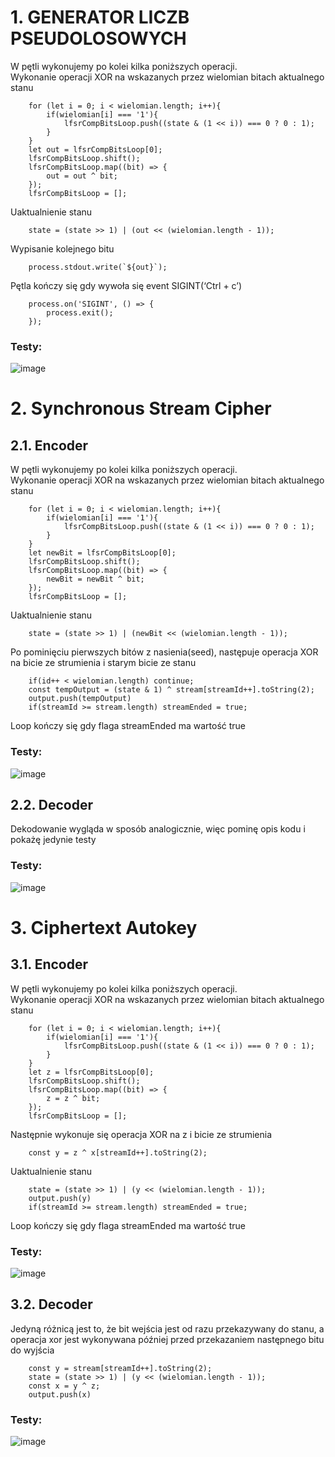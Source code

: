 # 1.	GENERATOR LICZB PSEUDOLOSOWYCH
W pętli wykonujemy po kolei kilka poniższych operacji.<br />
Wykonanie operacji XOR na wskazanych przez wielomian bitach aktualnego stanu
```
    for (let i = 0; i < wielomian.length; i++){
        if(wielomian[i] === '1'){
            lfsrCompBitsLoop.push((state & (1 << i)) === 0 ? 0 : 1);
        }
    }
    let out = lfsrCompBitsLoop[0];
    lfsrCompBitsLoop.shift();
    lfsrCompBitsLoop.map((bit) => {
        out = out ^ bit;
    });
    lfsrCompBitsLoop = [];
```
Uaktualnienie stanu
```
    state = (state >> 1) | (out << (wielomian.length - 1));
```
Wypisanie kolejnego bitu
```
    process.stdout.write(`${out}`);
```
Pętla kończy się gdy wywoła się event SIGINT(‘Ctrl + c’)
```
    process.on('SIGINT', () => {
        process.exit();
    });
```
### Testy:
 ![image](https://github.com/miloszAlejster/LSFR/assets/57639228/4c7e6ca5-0169-4453-8fe6-b189ae918f51)
 
# 2.	Synchronous Stream Cipher
## 2.1.	Encoder
W pętli wykonujemy po kolei kilka poniższych operacji.<br />
Wykonanie operacji XOR na wskazanych przez wielomian bitach aktualnego stanu
```
    for (let i = 0; i < wielomian.length; i++){
        if(wielomian[i] === '1'){
            lfsrCompBitsLoop.push((state & (1 << i)) === 0 ? 0 : 1);
        }
    }
    let newBit = lfsrCompBitsLoop[0];
    lfsrCompBitsLoop.shift();
    lfsrCompBitsLoop.map((bit) => {
        newBit = newBit ^ bit;
    });
    lfsrCompBitsLoop = [];
```
Uaktualnienie stanu
```
    state = (state >> 1) | (newBit << (wielomian.length - 1));
```
Po pominięciu pierwszych bitów z nasienia(seed),  następuje operacja XOR na bicie ze strumienia i starym bicie ze stanu
```
    if(id++ < wielomian.length) continue;
    const tempOutput = (state & 1) ^ stream[streamId++].toString(2);
    output.push(tempOutput)
    if(streamId >= stream.length) streamEnded = true;
```
Loop kończy się gdy flaga streamEnded ma wartość true
### Testy:
![image](https://github.com/miloszAlejster/LSFR/assets/57639228/0bef767f-cf77-469e-bc4b-2fc4146accac)
 
## 2.2.	Decoder
Dekodowanie wygląda w sposób analogicznie, więc pominę opis kodu i pokażę jedynie testy 
### Testy:
![image](https://github.com/miloszAlejster/LSFR/assets/57639228/8831a097-f261-4de5-9443-848a5ca57b07)

# 3.	Ciphertext Autokey
## 3.1.	Encoder	
W pętli wykonujemy po kolei kilka poniższych operacji.<br />
Wykonanie operacji XOR na wskazanych przez wielomian bitach aktualnego stanu
```
    for (let i = 0; i < wielomian.length; i++){
        if(wielomian[i] === '1'){
            lfsrCompBitsLoop.push((state & (1 << i)) === 0 ? 0 : 1);
        }
    }
    let z = lfsrCompBitsLoop[0];
    lfsrCompBitsLoop.shift();
    lfsrCompBitsLoop.map((bit) => {
        z = z ^ bit;
    });
    lfsrCompBitsLoop = [];
```
Następnie wykonuje się operacja XOR na z i bicie ze strumienia
```
    const y = z ^ x[streamId++].toString(2);
```
Uaktualnienie stanu
```
    state = (state >> 1) | (y << (wielomian.length - 1));
    output.push(y)
    if(streamId >= stream.length) streamEnded = true;
```
Loop kończy się gdy flaga streamEnded ma wartość true
### Testy:
 ![image](https://github.com/miloszAlejster/LSFR/assets/57639228/3299882d-7cca-40df-a675-1571b5bc5022)
 
## 3.2.	Decoder
Jedyną różnicą jest to, że bit wejścia jest od razu przekazywany do stanu, a operacja xor jest wykonywana później przed przekazaniem następnego bitu do wyjścia
```
    const y = stream[streamId++].toString(2);
    state = (state >> 1) | (y << (wielomian.length - 1));
    const x = y ^ z;
    output.push(x)
```
### Testy:
 ![image](https://github.com/miloszAlejster/LSFR/assets/57639228/4979e49f-75e3-48c8-9c4b-2379159ea2e1)

 
 
